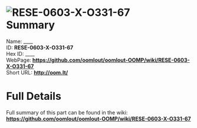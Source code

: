
![RESE-0603-X-O331-67](https://github.com/oomlout/oomlout-OOMP/blob/master/parts/RESE-0603-X-O331-67/RESE-0603-X-O331-67_420.jpg)   
Summary
=================
  
Name: ____    
ID: __RESE-0603-X-O331-67__   
Hex ID: ____   
WebPage: __https://github.com/oomlout/oomlout-OOMP/wiki/RESE-0603-X-O331-67__   
Short URL: __http://oom.lt/__   

Full Details
==========================
Full summary of this part can be found in the wiki:   
__https://github.com/oomlout/oomlout-OOMP/wiki/RESE-0603-X-O331-67__    

